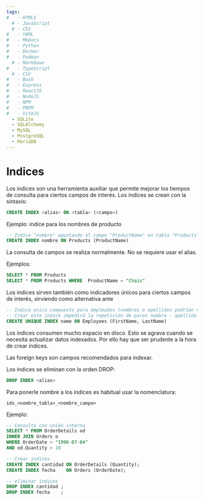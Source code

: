 ```yaml
---
tags:
#   - HTML5
  # - JavaScript
  # - CSS
#   - YAML
#   - MkDocs
#   - Python
#   - Docker
#   - Podman
  # - MarkDown
#   - TypeScript
  # - CSV
#   - Bash
#   - Express
#   - ReactJS
#   - NodeJS
#   - NPM
#   - PNPM
#   - ViteJS
  - SQLite
  - SQLAlchemy
  - MySQL
  - PostgreSQL
  - MariaDB
---
```


# Indices

Los índices son una herramienta auxiliar que permite mejorar los tiempos de consulta para ciertos campos de interés. Los índices se crean con la sintaxis: 
```sql
CREATE INDEX <alias> ON <tabla> (<campo>)
```

Ejemplo: índice para los nombres de producto

```sql
-- Indice "nombre" apuntando al campo "ProductName" en tabla "Products"
CREATE INDEX nombre ON Products (ProductName)
```

La consulta de campos se realiza normalmente. No se requiere usar el alias. 

Ejemplos:

```sql
SELECT * FROM Products
SELECT * FROM Products WHERE  ProductName = "Chais"
```

Los índices sirven también como indicadores únicos para ciertos campos de interés, sirviendo como alternativa ante 
```sql
-- Indice unico compuesto para empleados (nombres o apellidos podrían estar repetidos)
-- Crear este índice impedirá la repetición de pares nombre - apellido
CREATE UNIQUE INDEX name ON Employees (FirstName, LastName)
```

Los indices consumen mucho espacio en disco. Esto se agrava cuando se necesita actualizar datos indexados. Por ello hay que ser prudente a la hora de crear índices. 

Las foreign keys son campos recomendados para indexar.


Los indices se eliminan con la orden DROP:

```sql
DROP INDEX <alias>
```

Para ponerle nombre a los indices es habitual usar la nomenclatura:
```
idx_<nombre_tabla>_<nombre_campo>
```

Ejemplo:

```sql
-- Consulta con unión interna
SELECT * FROM OrderDetails od
INNER JOIN Orders o
WHERE OrderDate > "1996-07-04"
AND od.Quantity > 10

-- Crear indices
CREATE INDEX cantidad ON OrderDetails (Quantity);
CREATE INDEX fecha	  ON Orders (OrderDate);

-- eliminar indices
DROP INDEX cantidad ;
DROP INDEX fecha	;
```

